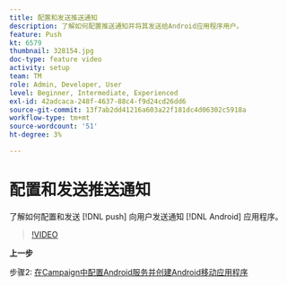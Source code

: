 ```yaml
---
title: 配置和发送推送通知
description: 了解如何配置推送通知并将其发送给Android应用程序用户。
feature: Push
kt: 6579
thumbnail: 328154.jpg
doc-type: feature video
activity: setup
team: TM
role: Admin, Developer, User
level: Beginner, Intermediate, Experienced
exl-id: 42adcaca-248f-4637-88c4-f9d24cd26dd6
source-git-commit: 13f7ab2dd41216a603a22f181dc4d06302c5918a
workflow-type: tm+mt
source-wordcount: '51'
ht-degree: 3%

---
```


# 配置和发送推送通知

了解如何配置和发送 [!DNL push] 向用户发送通知 [!DNL Android] 应用程序。

>[!VIDEO](https://video.tv.adobe.com/v/328154?quality=12&learn=on)

**上一步**

步骤2: [在Campaign中配置Android服务并创建Android移动应用程序](/help/tutorial-getting-started-with-push-notifications-for-android/configuring-an-android-service-in-campaign.md)

